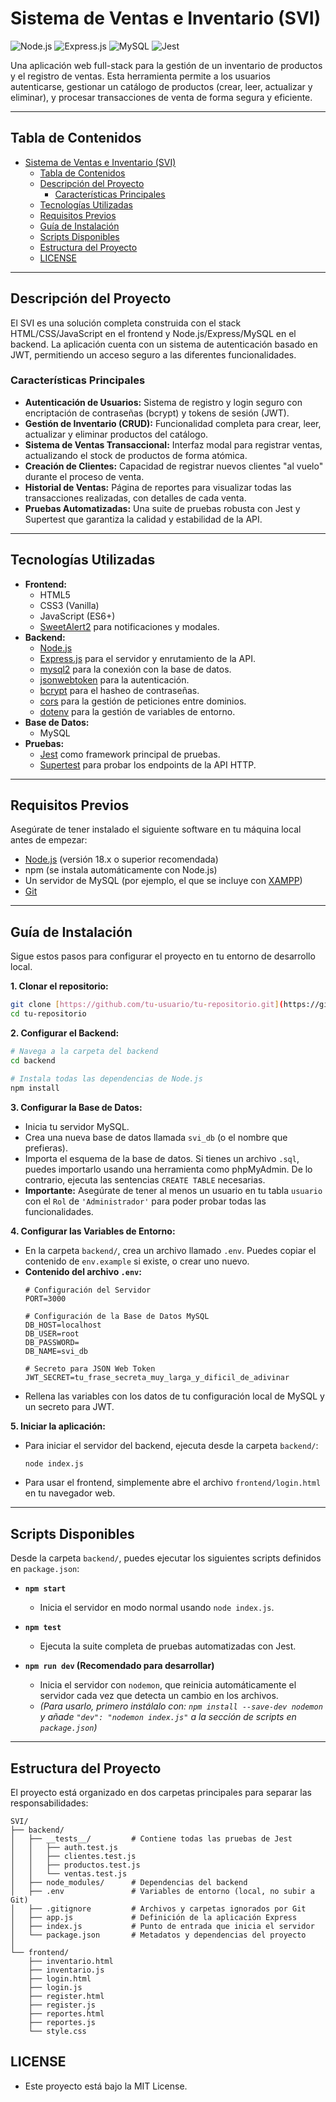 # Sistema de Ventas e Inventario (SVI)

![Node.js](https://img.shields.io/badge/Node.js-339933?style=for-the-badge&logo=nodedotjs&logoColor=white) ![Express.js](https://img.shields.io/badge/Express.js-000000?style=for-the-badge&logo=express&logoColor=white) ![MySQL](https://img.shields.io/badge/MySQL-4479A1?style=for-the-badge&logo=mysql&logoColor=white) ![Jest](https://img.shields.io/badge/Jest-C21325?style=for-the-badge&logo=jest&logoColor=white)

Una aplicación web full-stack para la gestión de un inventario de productos y el registro de ventas. Esta herramienta permite a los usuarios autenticarse, gestionar un catálogo de productos (crear, leer, actualizar y eliminar), y procesar transacciones de venta de forma segura y eficiente.

---

## Tabla de Contenidos
- [Sistema de Ventas e Inventario (SVI)](#sistema-de-ventas-e-inventario-svi)
  - [Tabla de Contenidos](#tabla-de-contenidos)
  - [Descripción del Proyecto](#descripción-del-proyecto)
    - [Características Principales](#características-principales)
  - [Tecnologías Utilizadas](#tecnologías-utilizadas)
  - [Requisitos Previos](#requisitos-previos)
  - [Guía de Instalación](#guía-de-instalación)
  - [Scripts Disponibles](#scripts-disponibles)
  - [Estructura del Proyecto](#estructura-del-proyecto)
  - [LICENSE](#license)

---

## Descripción del Proyecto

El SVI es una solución completa construida con el stack HTML/CSS/JavaScript en el frontend y Node.js/Express/MySQL en el backend. La aplicación cuenta con un sistema de autenticación basado en JWT, permitiendo un acceso seguro a las diferentes funcionalidades.

### Características Principales
- **Autenticación de Usuarios:** Sistema de registro y login seguro con encriptación de contraseñas (bcrypt) y tokens de sesión (JWT).
- **Gestión de Inventario (CRUD):** Funcionalidad completa para crear, leer, actualizar y eliminar productos del catálogo.
- **Sistema de Ventas Transaccional:** Interfaz modal para registrar ventas, actualizando el stock de productos de forma atómica.
- **Creación de Clientes:** Capacidad de registrar nuevos clientes "al vuelo" durante el proceso de venta.
- **Historial de Ventas:** Página de reportes para visualizar todas las transacciones realizadas, con detalles de cada venta.
- **Pruebas Automatizadas:** Una suite de pruebas robusta con Jest y Supertest que garantiza la calidad y estabilidad de la API.

---

## Tecnologías Utilizadas

- **Frontend:**
  - HTML5
  - CSS3 (Vanilla)
  - JavaScript (ES6+)
  - [SweetAlert2](https://sweetalert2.github.io/) para notificaciones y modales.
- **Backend:**
  - [Node.js](https://nodejs.org/)
  - [Express.js](https://expressjs.com/) para el servidor y enrutamiento de la API.
  - [mysql2](https://github.com/sidorares/node-mysql2) para la conexión con la base de datos.
  - [jsonwebtoken](https://github.com/auth0/node-jsonwebtoken) para la autenticación.
  - [bcrypt](https://github.com/kelektiv/node.bcrypt.js) para el hasheo de contraseñas.
  - [cors](https://github.com/expressjs/cors) para la gestión de peticiones entre dominios.
  - [dotenv](https://github.com/motdotla/dotenv) para la gestión de variables de entorno.
- **Base de Datos:**
  - MySQL
- **Pruebas:**
  - [Jest](https://jestjs.io/) como framework principal de pruebas.
  - [Supertest](https://github.com/visionmedia/supertest) para probar los endpoints de la API HTTP.

---

## Requisitos Previos

Asegúrate de tener instalado el siguiente software en tu máquina local antes de empezar:
- [Node.js](https://nodejs.org/) (versión 18.x o superior recomendada)
- npm (se instala automáticamente con Node.js)
- Un servidor de MySQL (por ejemplo, el que se incluye con [XAMPP](https://www.apachefriends.org/es/index.html))
- [Git](https://git-scm.com/)

---

## Guía de Instalación

Sigue estos pasos para configurar el proyecto en tu entorno de desarrollo local.

**1. Clonar el repositorio:**
```bash
git clone [https://github.com/tu-usuario/tu-repositorio.git](https://github.com/tu-usuario/tu-repositorio.git)
cd tu-repositorio
```

**2. Configurar el Backend:**
```bash
# Navega a la carpeta del backend
cd backend

# Instala todas las dependencias de Node.js
npm install
```

**3. Configurar la Base de Datos:**
   - Inicia tu servidor MySQL.
   - Crea una nueva base de datos llamada `svi_db` (o el nombre que prefieras).
   - Importa el esquema de la base de datos. Si tienes un archivo `.sql`, puedes importarlo usando una herramienta como phpMyAdmin. De lo contrario, ejecuta las sentencias `CREATE TABLE` necesarias.
   - **Importante:** Asegúrate de tener al menos un usuario en tu tabla `usuario` con el `Rol` de `'Administrador'` para poder probar todas las funcionalidades.

**4. Configurar las Variables de Entorno:**
   - En la carpeta `backend/`, crea un archivo llamado `.env`. Puedes copiar el contenido de `env.example` si existe, o crear uno nuevo.
   - **Contenido del archivo `.env`:**
     ```
     # Configuración del Servidor
     PORT=3000

     # Configuración de la Base de Datos MySQL
     DB_HOST=localhost
     DB_USER=root
     DB_PASSWORD=
     DB_NAME=svi_db

     # Secreto para JSON Web Token
     JWT_SECRET=tu_frase_secreta_muy_larga_y_dificil_de_adivinar
     ```
   - Rellena las variables con los datos de tu configuración local de MySQL y un secreto para JWT.

**5. Iniciar la aplicación:**
   - Para iniciar el servidor del backend, ejecuta desde la carpeta `backend/`:
     ```bash
     node index.js
     ```
   - Para usar el frontend, simplemente abre el archivo `frontend/login.html` en tu navegador web.

---

## Scripts Disponibles

Desde la carpeta `backend/`, puedes ejecutar los siguientes scripts definidos en `package.json`:

- **`npm start`**
  - Inicia el servidor en modo normal usando `node index.js`.

- **`npm test`**
  - Ejecuta la suite completa de pruebas automatizadas con Jest.

- **`npm run dev` (Recomendado para desarrollar)**
  - Inicia el servidor con `nodemon`, que reinicia automáticamente el servidor cada vez que detecta un cambio en los archivos.
  - *(Para usarlo, primero instálalo con: `npm install --save-dev nodemon` y añade `"dev": "nodemon index.js"` a la sección de scripts en `package.json`)*

---

## Estructura del Proyecto

El proyecto está organizado en dos carpetas principales para separar las responsabilidades:

```
SVI/
├── backend/
│   ├── __tests__/         # Contiene todas las pruebas de Jest
│   │   ├── auth.test.js
│   │   ├── clientes.test.js
│   │   ├── productos.test.js
│   │   └── ventas.test.js
│   ├── node_modules/      # Dependencias del backend
│   ├── .env               # Variables de entorno (local, no subir a Git)
│   ├── .gitignore         # Archivos y carpetas ignorados por Git
│   ├── app.js             # Definición de la aplicación Express
│   ├── index.js           # Punto de entrada que inicia el servidor
│   └── package.json       # Metadatos y dependencias del proyecto
│
└── frontend/
    ├── inventario.html
    ├── inventario.js
    ├── login.html
    ├── login.js
    ├── register.html
    ├── register.js
    ├── reportes.html
    ├── reportes.js
    └── style.css
```

## LICENSE
  - Este proyecto está bajo la MIT License.